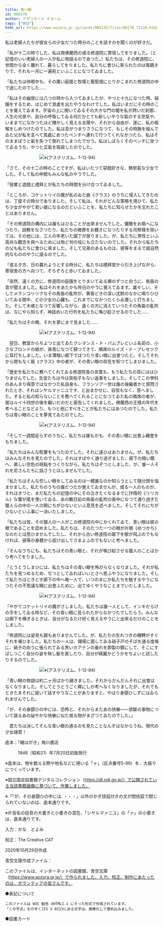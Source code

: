 ```yaml
---
title: 青い眼
id: 060176
author: アポリネール ギヨーム
tags: ["953"]
html_url: https://www.aozora.gr.jp/cards/002135/files/60176_72110.html
---
```


私は老婦人たちが彼女らの少女だつた時分のことを話すのを聞くのが好きだ。

「私が十二の時でした、私は南佛蘭西の或る修道院に寄宿してをりました。（と記憶のいい老婦人の一人が私に物語るのであつた。）私たちは、その修道院に、世間から全く離れて、暮らしてをりました。私たちに會ひに來られたのは兩親きりで、それも一月に一遍宛といふことになつてゐました。

「私たちは休暇中も、その廣い庭園と牧場と葡萄畑にとりかこまれた修道院の中で過したのでした……

「私はその幽居には八つの時から入つてゐましたが、やつと十九になつた時、結婚をするため、はじめて其處を出たやうなわけでした。私はいまだにその時のことを覺えてゐます。宇宙の上に開いてゐるその大きな門の閾を私が跨いだ刹那、人生の光景や、自分の呼吸してゐる何だかとても新しいやうな氣のする空氣や、いままでになかつたほど輝かしく見える太陽や、それから自由が、遂に、私の咽喉をしめつけたのでした。私は息がつまりさうになつて、もしその時腕を組んでゐた父が私を支へて其處にあつたベンチへ連れて行つてくれなかつたら、私はそのままぼうと氣を失つて倒れてしまつたでせう。私はしばらくそのベンチに坐つてゐるうち、やつと正氣を取戻したのでした。



　　　　　　　　![※(アステリズム、1-12-94)](https://www.aozora.gr.jp/cards/002135/files/../../../gaiji/1-12/1-12-94.png)



「さて、その十二の時のことですが、私はいたつて惡戲好きな、無邪氣な少女でした。そして私の仲間もみんな私のやうでした。

「授業と遊戲と禮拜とが私たちの時間を分け合つてゐました。

「ところが、コケットリイの魔が私のゐた級《クラス》のうちに侵入してきたのは、丁度その時分でありました。そして私は、それがどんな策略を用ひて、私たち少女がやがて若い娘になるのだといふことを、私たちに知らせたかを忘れたことはありません。

「その修道院の構内には誰もはひることが出來ませんでした。彌撒をお唱へになつたり、説教をなさつたり、私たちの微罪をお聽きになつたりする司祭樣を除いては。その他には、三人の年老いた園丁が居りました。が、私たちに男性といふ高尚な觀念を與へるためには殆ど何の役にも立たないのでした。それから私たちの父も私たちに會ひに來ました。そして兄弟のあるものは、彼等をまるで超自然的なもののやうに語るのでした。

「或る夕方、日の暮れようとする時分に、私たちは禮拜堂から引き上げながら、寄宿舍の方へ向つて、ぞろぞろと歩いてゐました。

「突然、遠くの方に、修道院の庭園をとりまいてゐる塀のずつと向うに、角笛の音が聞えました。私はそれをあたかも昨日のやうに覺えてゐます。雄々しい、そしてメランコリツクなその角笛の亂吹が、黄昏どきの深い沈默のなかに鳴りひびいてゐる間中、どの少女の心臟も、これまでになかつたくらゐ激しく打ちました。そして木魂となつて反響しながら、遠くの方に消えていつたその角笛の亂吹は、なにやら知らず、神話めいた行列を私たちに喚び起させるのでした……

「私たちはその晩、それを夢にまで見ました……



　　　　　　　　![※(アステリズム、1-12-94)](https://www.aozora.gr.jp/cards/002135/files/../../../gaiji/1-12/1-12-94.png)



　翌日、教室からちよつと出てゐたクレマンス・ド・パムブレといふ名前の、小さなブロンドの娘が、眞青になつて歸つてきて、隣席のルイズ・ド・プレセツクに耳打ちしました。いま薄暗い廊下でばつたり青い眼に出會つたと。そしてそれから間もなく級《クラス》中の者が、その青い眼の存在を知つてしまひました。

「歴史を私たちに教へてくれてゐる修道院長の言葉も、もう私たちの耳にははひりませんでした。生徒たちは今は突拍子もない返事をしました。そしてこの學科のあんまり得意ではなかつた私自身も、フランソア一世は誰の後繼者かと質問されたとき、それはシヤルマァニユです、と出まかせに、自信もなく、答へました。すると私の知らないことを教へてくれることになつてゐた私の隣席の者が、彼はルイ十四世の後を繼いだのだと密告してくれました。佛蘭西の王樣の年代を考へることなどより、もつと他にすべきことが私たちにはあつたのでした。私たちは青い眼のことを夢見てゐたのでした。



　　　　　　　　![※(アステリズム、1-12-94)](https://www.aozora.gr.jp/cards/002135/files/../../../gaiji/1-12/1-12-94.png)



「そして一週間足らずのうちに、私たちは誰もかも、その青い眼に出會ふ機會をもちました。

「私たちはみんな眩暈をもつたのでした。それに違ひはありません。が、私たちはみんなそれを見たのでした。それはすばやく通り過ぎました、廊下の暗い蔭へ、美しい空色の斑點をつくりながら。私たちはぞつとしました、が、誰一人それを尼さんたちに話さうとはしませんでした。

「私たちはそんな恐しい眼をしてゐるのは一體誰なのか知らうとして隨分頭を惱ませました。私たちのうちの誰だつたか覺えてゐませんが、或る一人のものが、それはきつと、まだ私たちの記憶の中にその泣きたくなるまでに抒情的《リリカル》な響が尾を曳いてゐる、あの數日前の角笛の亂吹の眞中になつて通り過ぎた獵人らの中の一人の眼にちがひないといふ意見を述べました。そしてそれにちがひないといふ事に一決いたしました。

「私たちは皆、その獵人の一人がこの修道院の中にかくれてゐて、青い眼は彼の眼であることを認めました。私たちは、そのたつた一つの眼が片眼《めつかち》なのだとは思ひませんでしたし、それから古い修道院の廊下を眼が飛ぶのでもなければ、彼等の身體から拔け出してさまよふのでもないと考へました。

「そんなうちにも、私たちはその青い眼と、それが喚び起させる獵人のことばかり考へてをりました。

「とうとうしまひには、私たちはその青い眼を怖がらなくなりました。それが私たちを見つめるため、ぢつとしてゐればいいとさへ思ふやうになりました。そして私たちはときどき廊下の中へ唯一人で、いつのまにか私たちを魅するやうになつたその不思議な眼に出會ふために、出てゆくやうなことまでいたしました。



　　　　　　　　![※(アステリズム、1-12-94)](https://www.aozora.gr.jp/cards/002135/files/../../../gaiji/1-12/1-12-94.png)



「やがてコケットリイの魔がさしました。私たちは誰一人として、インキだらけの手をしてゐる時など、その青い眼に見られたがらなかつたでしたらう。みんなは廊下を横ぎるときは、自分がなるたけ好く見えるやうにと出來るだけのことをしました。

「修道院には姿見も鏡もありませんでした。が、私たちの生れつきの機轉がすぐそれを補ひました。私たちの一人は、踊場に面してゐる硝子戸のそばを通る度毎に、硝子の向うに張られてゐる黒いカアテンの垂れを即製の鏡にして、そこにすばしつこく自分の姿を映し髮を直したり、自分が綺麗かどうかをちよいと試したりするのでした。



　　　　　　　　![※(アステリズム、1-12-94)](https://www.aozora.gr.jp/cards/002135/files/../../../gaiji/1-12/1-12-94.png)



「青い眼の物語は約二ヶ月ばかり續きました。それからだんだんそれに出會はなくなりました。そしてとうとうごく稀にしか考へなくなりましたが、それでもときたまそれに就いて話すやうなことがありますと、やはり身顫ひしずにはゐられませんでした。

「が、その身顫ひの中には、恐怖と、それからまたあの快樂――禁斷の事物について語るあの祕やかな快樂に似た或る物がまざつてゐたのでした。」

　君たちは決してそんな青い眼の通るのを見たことなんぞはなからうね、現代の少女諸君！













底本：「繪はがき」角川書店

　　　1946（昭和21）年7月20日初版発行

※底本は、物を数える際や地名などに用いる「ヶ」（区点番号5-86）を、大振りにつくっています。

※国立国会図書館デジタルコレクション（https://dl.ndl.go.jp/）で公開されている当該書籍画像に基づいて、作業しました。

※「「が、その身顫ひの中には、・・・」以外のかぎ括弧付きの文が閉括弧で閉じられていないのは、底本通りです。

※片仮名の促音の大書きと小書きの混在、「シヤルマァニユ」の「ァ」の小書きは、底本通りです。

入力：かな　とよみ

校正：The Creative CAT

2020年10月29日作成

青空文庫作成ファイル：

このファイルは、インターネットの図書館、青空文庫（https://www.aozora.gr.jp/）で作られました。入力、校正、制作にあたったのは、ボランティアの皆さんです。











●表記について


	このファイルは W3C 勧告 XHTML1.1 にそった形式で作成されています。
	「くの字点」をのぞくJIS X 0213にある文字は、画像化して埋め込みました。







●図書カード